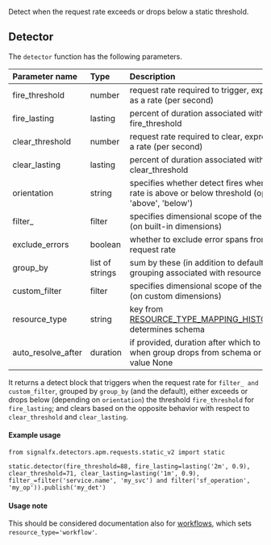 Detect when the request rate exceeds or drops below a static threshold.

## Detector

The `detector` function has the following parameters.

|Parameter name|Type|Description|Default value|
|:---|:---|:---|:---|
|fire_threshold|number|request rate required to trigger, expressed as a rate (per second)|None|
|fire_lasting|lasting|percent of duration associated with fire_threshold|None|
|clear_threshold|number|request rate required to clear, expressed as a rate (per second)|None|
|clear_lasting|lasting|percent of duration associated with clear_threshold|None|
|orientation|string|specifies whether detect fires when request rate is above or below threshold (options  'above', 'below')|'above'|
|filter_|filter|specifies dimensional scope of the detector (on built-in dimensions)|None|
|exclude_errors|boolean|whether to exclude error spans from the request rate|False|
|group_by|list of strings|sum by these (in addition to default grouping associated with resource type)|None|
|custom_filter|filter|specifies dimensional scope of the detector (on custom dimensions)|None|
|resource_type|string|key from [RESOURCE_TYPE_MAPPING_HISTOGRAMS](../../utils.flow), determines schema|'service_operation'|
|auto_resolve_after|duration|if provided, duration after which to clear when group drops from schema or has value None|None|


It returns a detect block that triggers when the request rate for `filter_ and custom_filter`, grouped by `group_by` (and the default), either exceeds or drops below (depending on `orientation`) the threshold `fire_threshold` for `fire_lasting`; and clears based on the opposite behavior with respect to `clear_threshold` and `clear_lasting`.


#### Example usage
~~~~~~~~~~~~~~~~~~~~
from signalfx.detectors.apm.requests.static_v2 import static

static.detector(fire_threshold=88, fire_lasting=lasting('2m', 0.9), clear_threshold=71, clear_lasting=lasting('1m', 0.9), filter_=filter('service.name', 'my_svc') and filter('sf_operation', 'my_op')).publish('my_det')
~~~~~~~~~~~~~~~~~~~~


#### Usage note

This should be considered documentation also for [workflows](../../workflow_requests/static_v2/static.flow), which sets `resource_type='workflow'`.
